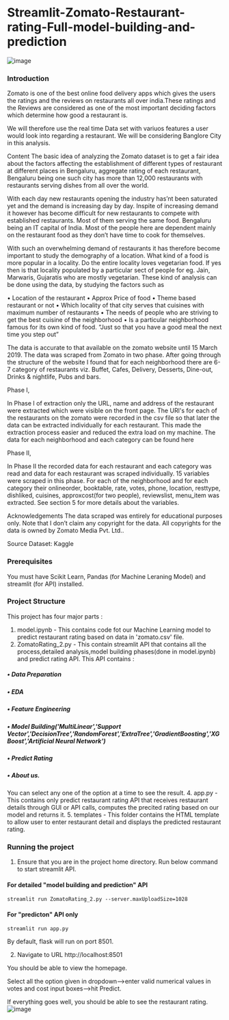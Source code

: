 # Streamlit-Zomato-Restaurant-rating-Full-model-building-and-prediction
![image](https://user-images.githubusercontent.com/67735416/115825253-c2de6780-a426-11eb-963a-82a6dde59252.png)
### Introduction
Zomato is one of the best online food delivery apps which gives the users the ratings and the reviews on restaurants all over india.These ratings and the Reviews are considered as one of the most important deciding factors which determine how good a restaurant is.

We will therefore use the real time Data set with variuos features a user would look into regarding a restaurant. We will be considering Banglore City in this analysis.

Content The basic idea of analyzing the Zomato dataset is to get a fair idea about the factors affecting the establishment of different types of restaurant at different places in Bengaluru, aggregate rating of each restaurant, Bengaluru being one such city has more than 12,000 restaurants with restaurants serving dishes from all over the world.

With each day new restaurants opening the industry has’nt been saturated yet and the demand is increasing day by day. Inspite of increasing demand it however has become difficult for new restaurants to compete with established restaurants. Most of them serving the same food. Bengaluru being an IT capital of India. Most of the people here are dependent mainly on the restaurant food as they don’t have time to cook for themselves.

With such an overwhelming demand of restaurants it has therefore become important to study the demography of a location. What kind of a food is more popular in a locality. Do the entire locality loves vegetarian food. If yes then is that locality populated by a particular sect of people for eg. Jain, Marwaris, Gujaratis who are mostly vegetarian. These kind of analysis can be done using the data, by studying the factors such as

• Location of the restaurant
• Approx Price of food
• Theme based restaurant or not
• Which locality of that city serves that cuisines with maximum number of restaurants
• The needs of people who are striving to get the best cuisine of the neighborhood
• Is a particular neighborhood famous for its own kind of food.
“Just so that you have a good meal the next time you step out”

The data is accurate to that available on the zomato website until 15 March 2019. The data was scraped from Zomato in two phase. After going through the structure of the website I found that for each neighborhood there are 6-7 category of restaurants viz. Buffet, Cafes, Delivery, Desserts, Dine-out, Drinks & nightlife, Pubs and bars.

Phase I,

In Phase I of extraction only the URL, name and address of the restaurant were extracted which were visible on the front page. The URl's for each of the restaurants on the zomato were recorded in the csv file so that later the data can be extracted individually for each restaurant. This made the extraction process easier and reduced the extra load on my machine. The data for each neighborhood and each category can be found here

Phase II,

In Phase II the recorded data for each restaurant and each category was read and data for each restaurant was scraped individually. 15 variables were scraped in this phase. For each of the neighborhood and for each category their onlineorder, booktable, rate, votes, phone, location, resttype, dishliked, cuisines, approxcost(for two people), reviewslist, menu_item was extracted. See section 5 for more details about the variables.

Acknowledgements The data scraped was entirely for educational purposes only. Note that I don’t claim any copyright for the data. All copyrights for the data is owned by Zomato Media Pvt. Ltd..

Source Dataset: Kaggle       

### Prerequisites
You must have Scikit Learn, Pandas (for Machine Leraning Model) and streamlit (for API) installed.

### Project Structure
This project has four major parts :
1. model.ipynb - This contains code fot our Machine Learning model to predict restaurant rating based on  data in 'zomato.csv' file.
2. ZomatoRating_2.py - This contain streamlit API that contains all the process,detailed analysis,model building phases(done in model.ipynb) and predict rating API.
This API contains :
##### • Data Preparation
##### • EDA
##### • Feature Engineering
##### • Model Building('MultiLinear','Support Vector','DecisionTree','RandomForest','ExtraTree','GradientBoosting','XGBoost','Artificial Neural Network')
##### • Predict Rating
##### • About us.
You can select any one of the option at a time to see the result.
4. app.py - This contains only predict restaurant rating API  that receives restaurant details through GUI or API calls, computes the precited rating based on our model and returns it.
5. templates - This folder contains the HTML template to allow user to enter restaurant detail and displays the predicted restaurant rating.

### Running the project
1. Ensure that you are in the project home directory. Run below command to start streamlit API.

#### For detailed "model building and prediction" API
```
streamlit run ZomatoRating_2.py --server.maxUploadSize=1028
```

#### For "predicton" API only
```
streamlit run app.py
```

By default, flask will run on port 8501.

2. Navigate to URL http://localhost:8501

You should be able to view the homepage.

Select all the option given in dropdown-->enter valid numerical values in votes and cost input boxes-->hit Predict.

If everything goes well, you should  be able to see the restaurant rating.
![image](https://user-images.githubusercontent.com/67735416/115828015-bd831c00-a42a-11eb-8a85-4cf19d7fc930.png)





